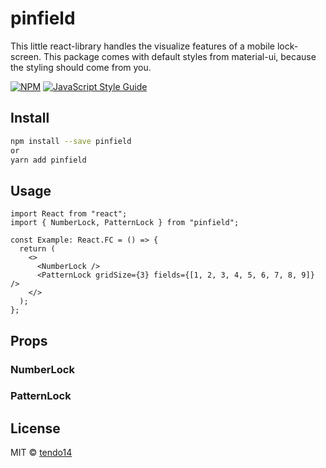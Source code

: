 # pinfield

This little react-library handles the visualize features of a mobile lock-screen.
This package comes with default styles from material-ui, because the styling should come from you.

[![NPM](https://img.shields.io/npm/v/pinfield.svg)](https://www.npmjs.com/package/pinfield) [![JavaScript Style Guide](https://img.shields.io/badge/code_style-standard-brightgreen.svg)](https://standardjs.com)

## Install

```bash
npm install --save pinfield
or
yarn add pinfield
```

## Usage

```tsx
import React from "react";
import { NumberLock, PatternLock } from "pinfield";

const Example: React.FC = () => {
  return (
    <>
      <NumberLock />
      <PatternLock gridSize={3} fields={[1, 2, 3, 4, 5, 6, 7, 8, 9]} />
    </>
  );
};
```

## Props

### NumberLock

<!-- TODO: pass props automatic -->

### PatternLock

<!-- TODO: pass props automatic -->

## License

MIT © [tendo14](https://github.com/tendo14)

